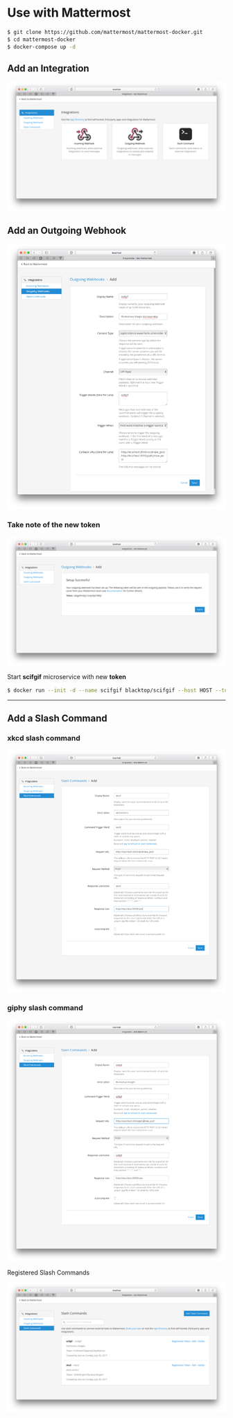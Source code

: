 Use with Mattermost
===================

```sh
$ git clone https://github.com/mattermost/mattermost-docker.git
$ cd mattermost-docker
$ docker-compose up -d
```

## Add an Integration

![add-integration](https://raw.githubusercontent.com/blacktop/scifgif/master/docs/imgs/add-integration.png)

## Add an Outgoing Webhook  

![outgoing-integration](https://raw.githubusercontent.com/blacktop/scifgif/master/docs/imgs/outgoing-integration.png)

### Take note of the new **token**  

![outgoing-token](https://raw.githubusercontent.com/blacktop/scifgif/master/docs/imgs/outgoing-token.png)

Start **scifgif** microservice with new **token**

```sh
$ docker run --init -d --name scifgif blacktop/scifgif --host HOST --token sdqg4tm6jiy1zceyt6p7i8i6jr
```

---

## Add a Slash Command  

### xkcd slash command  

![xkcd-slash](https://raw.githubusercontent.com/blacktop/scifgif/master/docs/imgs/xkcd-slash.png)

### giphy slash command  

![giphy-slash](https://raw.githubusercontent.com/blacktop/scifgif/master/docs/imgs/giphy-slash.png)

Registered Slash Commands

![show-slashes](https://raw.githubusercontent.com/blacktop/scifgif/master/docs/imgs/show-slashes.png)
